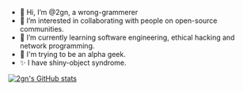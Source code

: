 - 👋 Hi, I’m @2gn, a wrong-grammerer
- 👀 I’m interested in collaborating with people on open-source communities.
- 🌱 I’m currently learning software engineering, ethical hacking and network programming.
- 💞️ I'm trying to be an alpha geek.
- ✨ I have shiny-object syndrome.

[![2gn's GitHub stats](https://github-readme-stats.vercel.app/api?username=2gn&theme=material-palenight&show_icons=true)](https://github.com/2gn)

<!---
2gn/2gn is a  special ✨ repository because its `README.md` (this file) appears on your GitHub profile.
You can click the Preview link to take a look at your changes.
--->
